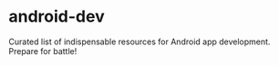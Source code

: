 android-dev
===========

Curated list of indispensable resources for Android app development. Prepare for battle!
